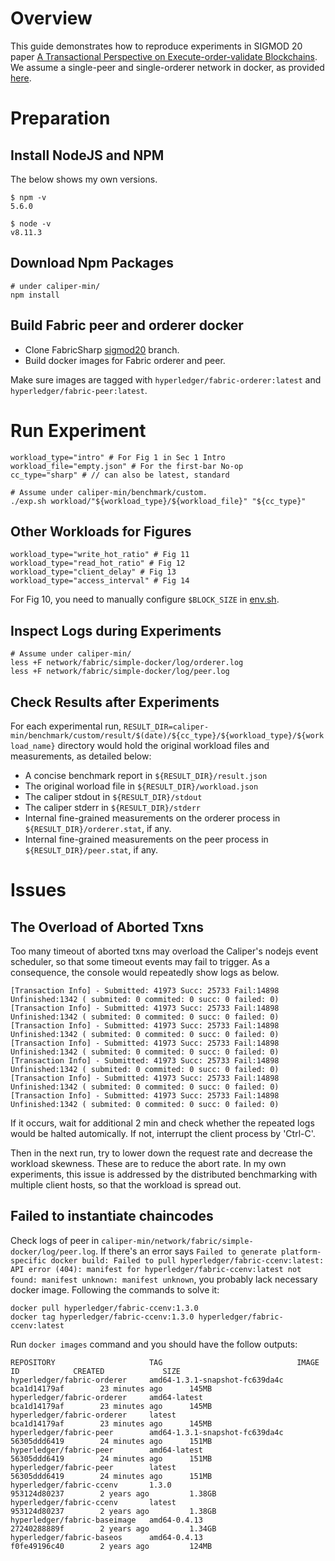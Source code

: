# Overview
This guide demonstrates how to reproduce experiments in SIGMOD 20 paper [A Transactional Perspective on Execute-order-validate Blockchains](https://dl.acm.org/doi/pdf/10.1145/3318464.3389693?casa_token=mDXF6kWKwNwAAAAA:4bbkxngYNKRuJbjvHGmFT1RcYzwbAJsOKJ_5t0MINsrKTIDPFdqYDjURsY1cbWYV3QkhRBhZvPqyxVw).
We assume a single-peer and single-orderer network in docker, as provided [here](../../network/fabric/simple-docker). 
# Preparation
## Install NodeJS and NPM
The below shows my own versions. 
```
$ npm -v
5.6.0

$ node -v
v8.11.3
```

## Download Npm Packages
```
# under caliper-min/
npm install
```
## Build Fabric peer and orderer docker
* Clone FabricSharp [sigmod20](https://github.com/ooibc88/FabricSharp/tree/sigmod20) branch.
* Build docker images for Fabric orderer and peer. 

Make sure images are tagged with
`hyperledger/fabric-orderer:latest` and  `hyperledger/fabric-peer:latest`.

# Run Experiment
```
workload_type="intro" # For Fig 1 in Sec 1 Intro
workload_file="empty.json" # For the first-bar No-op
cc_type="sharp" # // can also be latest, standard

# Assume under caliper-min/benchmark/custom. 
./exp.sh workload/"${workload_type}/${workload_file}" "${cc_type}"
```

## Other Workloads for Figures
```
workload_type="write_hot_ratio" # Fig 11
workload_type="read_hot_ratio" # Fig 12
workload_type="client_delay" # Fig 13
workload_type="access_interval" # Fig 14
```

For Fig 10, you need to manually configure `$BLOCK_SIZE` in [env.sh](env.sh).

## Inspect Logs during Experiments
```
# Assume under caliper-min/
less +F network/fabric/simple-docker/log/orderer.log
less +F network/fabric/simple-docker/log/peer.log
```

## Check Results after Experiments
For each experimental run, `RESULT_DIR=caliper-min/benchmark/custom/result/$(date)/${cc_type}/${workload_type}/${workload_name}` directory would hold the original workload files and measurements, as detailed below: 
* A concise benchmark report in `${RESULT_DIR}/result.json` 
* The original worload file in `${RESULT_DIR}/workload.json`
* The caliper stdout in `${RESULT_DIR}/stdout`
* The caliper stderr in `${RESULT_DIR}/stderr`
* Internal fine-grained measurements on the orderer process in `${RESULT_DIR}/orderer.stat`, if any. 
* Internal fine-grained measurements on the peer process in `${RESULT_DIR}/peer.stat`, if any. 

# Issues
## The Overload of Aborted Txns
Too many timeout of aborted txns may overload the Caliper's nodejs event scheduler, so that some timeout events may fail to trigger. As a consequence, the console would repeatedly show logs as below. 


```
[Transaction Info] - Submitted: 41973 Succ: 25733 Fail:14898 Unfinished:1342 ( submited: 0 commited: 0 succ: 0 failed: 0)
[Transaction Info] - Submitted: 41973 Succ: 25733 Fail:14898 Unfinished:1342 ( submited: 0 commited: 0 succ: 0 failed: 0)
[Transaction Info] - Submitted: 41973 Succ: 25733 Fail:14898 Unfinished:1342 ( submited: 0 commited: 0 succ: 0 failed: 0)
[Transaction Info] - Submitted: 41973 Succ: 25733 Fail:14898 Unfinished:1342 ( submited: 0 commited: 0 succ: 0 failed: 0)
[Transaction Info] - Submitted: 41973 Succ: 25733 Fail:14898 Unfinished:1342 ( submited: 0 commited: 0 succ: 0 failed: 0)
[Transaction Info] - Submitted: 41973 Succ: 25733 Fail:14898 Unfinished:1342 ( submited: 0 commited: 0 succ: 0 failed: 0)
[Transaction Info] - Submitted: 41973 Succ: 25733 Fail:14898 Unfinished:1342 ( submited: 0 commited: 0 succ: 0 failed: 0)
```

If it occurs, wait for additional 2 min and check whether the repeated logs would be halted automically. If not, interrupt the client process by 'Ctrl-C'. 

Then in the next run, try to lower down the request rate and decrease the workload skewness. These are to reduce the abort rate. In my own experiments, this issue is addressed by the distributed benchmarking with multiple client hosts, so that the workload is spread out. 

## Failed to instantiate chaincodes

Check logs of peer in `caliper-min/network/fabric/simple-docker/log/peer.log`. If there's an error says `Failed to generate platform-specific docker build: Failed to pull hyperledger/fabric-ccenv:latest: API error (404): manifest for hyperledger/fabric-ccenv:latest not found: manifest unknown: manifest unknown`, you probably lack necessary docker image. Following  the commands to solve it:

```
docker pull hyperledger/fabric-ccenv:1.3.0
docker tag hyperledger/fabric-ccenv:1.3.0 hyperledger/fabric-ccenv:latest
```

Run `docker images` command and you should have the follow outputs:

```
REPOSITORY                     TAG                              IMAGE ID            CREATED             SIZE
hyperledger/fabric-orderer     amd64-1.3.1-snapshot-fc639da4c   bca1d14179af        23 minutes ago      145MB
hyperledger/fabric-orderer     amd64-latest                     bca1d14179af        23 minutes ago      145MB
hyperledger/fabric-orderer     latest                           bca1d14179af        23 minutes ago      145MB
hyperledger/fabric-peer        amd64-1.3.1-snapshot-fc639da4c   56305ddd6419        24 minutes ago      151MB
hyperledger/fabric-peer        amd64-latest                     56305ddd6419        24 minutes ago      151MB
hyperledger/fabric-peer        latest                           56305ddd6419        24 minutes ago      151MB
hyperledger/fabric-ccenv       1.3.0                            953124d80237        2 years ago         1.38GB
hyperledger/fabric-ccenv       latest                           953124d80237        2 years ago         1.38GB
hyperledger/fabric-baseimage   amd64-0.4.13                     27240288889f        2 years ago         1.34GB
hyperledger/fabric-baseos      amd64-0.4.13                     f0fe49196c40        2 years ago         124MB
```

